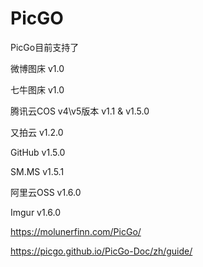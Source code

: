 # PicGO
PicGo目前支持了

微博图床 v1.0

七牛图床 v1.0

腾讯云COS v4\v5版本 v1.1 & v1.5.0

又拍云 v1.2.0

GitHub v1.5.0

SM.MS v1.5.1

阿里云OSS v1.6.0

Imgur v1.6.0

https://molunerfinn.com/PicGo/

https://picgo.github.io/PicGo-Doc/zh/guide/
